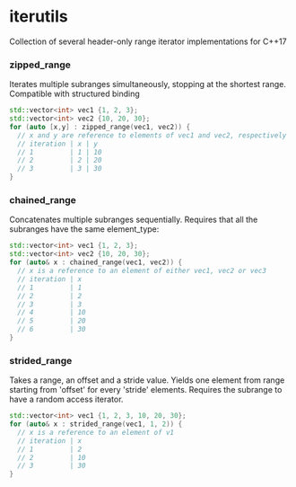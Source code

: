 # iterutils
Collection of several header-only range iterator implementations for C++17

### zipped\_range

Iterates multiple subranges simultaneously, stopping at the shortest range. Compatible with structured binding
```cpp
std::vector<int> vec1 {1, 2, 3};
std::vector<int> vec2 {10, 20, 30};
for (auto [x,y] : zipped_range(vec1, vec2)) {
  // x and y are reference to elements of vec1 and vec2, respectively
  // iteration | x | y
  // 1         | 1 | 10
  // 2         | 2 | 20
  // 3         | 3 | 30
}
```

### chained\_range
Concatenates multiple subranges sequentially. Requires that all the subranges have the same element\_type:
```cpp
std::vector<int> vec1 {1, 2, 3};
std::vector<int> vec2 {10, 20, 30};
for (auto& x : chained_range(vec1, vec2)) {
  // x is a reference to an element of either vec1, vec2 or vec3
  // iteration | x 
  // 1         | 1
  // 2         | 2
  // 3         | 3
  // 4         | 10
  // 5         | 20
  // 6         | 30
}
```

### strided\_range
Takes a range, an offset and a stride value. Yields one element from range starting from 'offset' for every 'stride' elements. Requires the subrange to have a random access iterator.
```cpp
std::vector<int> vec1 {1, 2, 3, 10, 20, 30};
for (auto& x : strided_range(vec1, 1, 2)) {
  // x is a reference to an element of v1
  // iteration | x
  // 1         | 2
  // 2         | 10
  // 3         | 30
}
```

